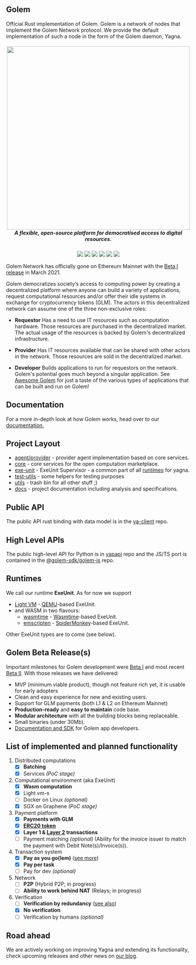 ## Golem

Official Rust implementation of Golem. Golem is a network of nodes that implement the Golem Network protocol. We provide the default implementation of such a node in the form of the Golem daemon, Yagna.

<h5 align="center">
  <a href='https://golem.network/'><img
      width='500px'
      alt=''
      src="https://user-images.githubusercontent.com/35585644/111472751-939f5100-872a-11eb-8c26-926117080e35.png" /></a>
  <br/>A flexible, open-source platform for democratised access to digital resources.
</a>
</h5>

</p>
<p align="center">
    <a href="https://github.com/golemfactory/yagna/workflows/CI/badge.svg" alt="CI">
        <img src="https://github.com/golemfactory/yagna/workflows/CI/badge.svg" /></a>
    <a href="https://github.com/golemfactory/yagna/watchers" alt="Watch on GitHub">
        <img src="https://img.shields.io/github/watchers/golemfactory/yagna.svg?style=social" /></a>
    <a href="https://github.com/golemfactory/yagna/stargazers" alt="Star on GitHub">
        <img src="https://img.shields.io/github/stars/golemfactory/yagna.svg?style=social" /></a>
    <a href="https://discord.com/invite/golem" alt="Discord">
        <img src="https://img.shields.io/discord/684703559954333727?logo=discord" /></a>
    <a href="https://twitter.com/golemproject" alt="Twitter">
        <img src="https://img.shields.io/twitter/follow/golemproject?style=social" /></a>
    <a href="https://reddit.com/r/GolemProject" alt="Reddit">
        <img src="https://img.shields.io/reddit/subreddit-subscribers/GolemProject?style=social" /></a>
</p>

Golem Network has officially gone on Ethereum Mainnet with the [Beta I release](https://blog.golemproject.net/mainnet-release-beta-i/) in March 2021.

Golem democratizes society’s access to computing power by creating a decentralized platform where anyone can build a variety of applications, request computational resources and/or offer their idle systems in exchange for cryptocurrency tokens (GLM). The actors in this decentralized network can assume one of the three non-exclusive roles:

* **Requestor**
Has a need to use IT resources such as computation hardware. Those resources are purchased in the decentralized market. The actual usage of the resources is backed by Golem's decentralized infrastructure.

* **Provider**
Has IT resources available that can be shared with other actors in the network. Those resources are sold in the decentralized market.

* **Developer**
Builds applications to run for requestors on the network. Golem's potential goes much beyond a singular application. See [Awesome Golem](https://github.com/golemfactory/awesome-golem/blob/main/README.md#%EF%B8%8F-apps) for just a taste of the various types of applications that can be built and run on Golem!

## Documentation
For a more in-depth look at how Golem works, head over to our [documentation.](https://handbook.golem.network/)

## Project Layout

* [agent/provider](agent/provider) - provider agent implementation based on core services.
* [core](core) - core services for the open computation marketplace.
* [exe-unit](exe-unit) -  ExeUnit Supervisor - a common part of all [runtimes](#runtimes) for yagna.
* [test-utils](test-utils) - some helpers for testing purposes
* [utils](utils) - trash bin for all other stuff ;)
* [docs](docs) - project documentation including analysis and specifications.

## Public API
The public API rust binding with data model is in the 
[ya-client](https://github.com/golemfactory/ya-client) repo.

## High Level APIs
The public high-level API for Python is in 
[yapapi](https://github.com/golemfactory/yapapi) repo and the JS/TS port is contained in the [@golem-sdk/golem-js](https://github.com/golemfactory/golem-js) repo.

## Runtimes
We call our runtime **ExeUnit**. As for now we support
 * [Light VM](https://github.com/golemfactory/ya-runtime-vm) - [QEMU](https://www.qemu.org/)\-based ExeUnit.
 * and WASM in two flavours:
   * [wasmtime](https://github.com/golemfactory/ya-runtime-wasi) - [Wasmtime](https://github.com/bytecodealliance/wasmtime)\-based ExeUnit.
   * [emscripten](https://github.com/golemfactory/ya-runtime-emscripten) - [SpiderMonkey](https://github.com/servo/rust-mozjs)\-based ExeUnit.

Other ExeUnit types are to come (see below).

## Golem Beta Release(s)
Important milestones for Golem development were [Beta I](https://github.com/golemfactory/yagna/releases/tag/v0.6.1) and most recent [Beta II](https://github.com/golemfactory/yagna/releases/tag/v0.7.0). With those releases we have delivered:
* MVP (minimum viable product), though not feature rich yet, it is usable for early adopters
* Clean and easy experience for new and existing users.
* Support for GLM payments (both L1 & L2 on Ethereum Mainnet)
* **Production-ready** and **easy to maintain** code base.
* **Modular architecture** with all the building blocks being replaceable.
* Small binaries (under 30Mb).
* [Documentation and SDK](https://handbook.golem.network/) for Golem app developers.

## List of implemented and planned functionality 

1. Distributed computations
    * [x] **Batching**
    * [x] Services _(PoC stage)_
1. Computational environment (aka ExeUnit)
   * [x] **Wasm computation**
   * [x] Light vm-s
   * [ ] Docker on Linux _(optional)_
   * [x] SGX on Graphene _(PoC stage)_
1. Payment platform
    * [x] **Payments with GLM**
    * [x] [**ERC20 token**](https://blog.golemproject.net/gnt-to-glm-migration/)
    * [x] **Layer 1 & [Layer 2](https://blog.golemproject.net/new-golem-alpha-iii-reveal/) transactions**
    * [ ] Payment matching _(optional)_ (Ability for the invoice issuer to match the payment with Debit Note(s)/Invoice(s)).
1. Transaction system
    * [x] **Pay as you go(lem)** ([see more](https://blog.golemproject.net/pay-as-you-use-golem-a-brief-but-effective-primer/))
    * [x] **Pay per task**
    * [ ] Pay for dev _(optional)_
1. Network
    * [ ] **P2P** (Hybrid P2P; in progress) 
    * [ ] **Ability to work behind NAT** (Relays; in progress)
1. Verification
    * [ ] **Verification by redundancy** ([see also](https://blog.golemproject.net/gwasm-verification/))
    * [x] **No verification**
    * [ ] Verification by humans _(optional)_

## Road ahead

We are actively working on improving Yagna and extending its functionality, check upcoming releases and other news on [our blog](https://blog.golem.network/).

